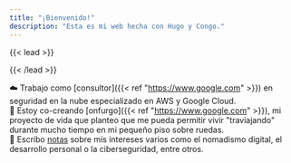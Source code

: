 ```yaml
---
title: "¡Bienvenido!"
description: "Esta es mi web hecha con Hugo y Congo."
---
```


{{< lead >}}
  
{{< /lead >}}  
   
:cloud: Trabajo como [consultor]({{< ref "https://www.google.com" >}}) en seguridad en la nube especializado en AWS y Google Cloud.  
:minibus: Estoy co-creando [onfurgo]({{< ref "https://www.google.com" >}}), mi proyecto de vida que planteo que me pueda permitir vivir "traviajando" durante mucho tiempo en mi pequeño piso sobre ruedas.  
:book: Escribo [notas]("https://jolupers.substack.com/p/coming-soon?showWelcome=true&s=w") sobre mis intereses varios como el nomadismo digital, el desarrollo personal o la ciberseguridad, entre otros.  
   
